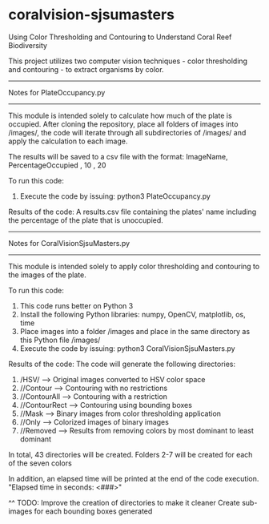 # coralvision-sjsumasters
Using Color Thresholding and Contouring to Understand Coral Reef Biodiversity

This project utilizes two computer vision techniques - color thresholding and contouring - to extract organisms by color.

- - - - - - - - - - - - - -
Notes for PlateOccupancy.py
- - - - - - - - - - - - - - 
This module is intended solely to calculate how much of the plate is occupied.
After cloning the repository, place all folders of images into /images/, the code will iterate through all subdirectories of /images/ and apply the calculation to each image. 

The results will be saved to a csv file with the format:
ImageName, PercentageOccupied
<name of file>, 10
<name of file>, 20
   
To run this code:
1. Execute the code by issuing: python3 PlateOccupancy.py

Results of the code:
A results.csv file containing the plates' name including the percentage of the plate that is unoccupied.

- - - - - - - - - - - - - - - - - - - 
Notes for CoralVisionSjsuMasters.py
- - - - - - - - - - - - - - - - - - - 
This module is intended solely to apply color thresholding and contouring to the images of the plate.

To run this code:
1. This code runs better on Python 3
2. Install the following Python libraries: numpy, OpenCV, matplotlib, os, time 
3. Place images into a folder /images and place in the same directory as this Python file
   /images/
4. Execute the code by issuing: python3 CoralVisionSjsuMasters.py

Results of the code:
The code will generate the following directories:
1. /HSV/ --> Original images converted to HSV color space
2. /<color>/Contour --> Contouring with no restrictions 
3. /<color>/ContourAll --> Contouring with a restriction
4. /<color>/ContourRect -->  Contouring using bounding boxes
5. /<color>/Mask --> Binary images from color thresholding application
6. /<color>/Only --> Colorized images of binary images
7. /<color>/Removed --> Results from removing colors by most dominant to least dominant

In total, 43 directories will be created. Folders 2-7 will be created for each of the seven colors

In addition, an elapsed time will be printed at the end of the code execution.
"Elapsed time in seconds: <###>"
  
^^ TODO: Improve the creation of directories to make it cleaner
         Create sub-images for each bounding boxes generated
